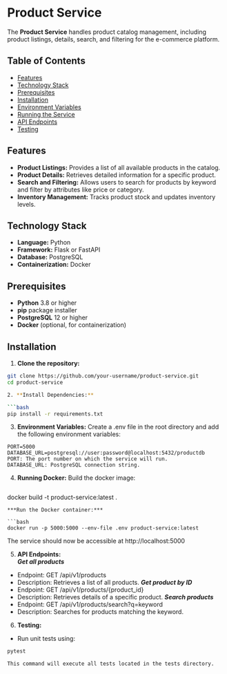 # Product Service

The **Product Service** handles product catalog management, including product listings, details, search, and filtering for the e-commerce platform.

## Table of Contents

- [Features](#features)
- [Technology Stack](#technology-stack)
- [Prerequisites](#prerequisites)
- [Installation](#installation)
- [Environment Variables](#environment-variables)
- [Running the Service](#running-the-service)
- [API Endpoints](#api-endpoints)
- [Testing](#testing)

## Features

- **Product Listings:** Provides a list of all available products in the catalog.
- **Product Details:** Retrieves detailed information for a specific product.
- **Search and Filtering:** Allows users to search for products by keyword and filter by attributes like price or category.
- **Inventory Management:** Tracks product stock and updates inventory levels.

## Technology Stack

- **Language:** Python
- **Framework:** Flask or FastAPI
- **Database:** PostgreSQL
- **Containerization:** Docker

## Prerequisites

- **Python** 3.8 or higher
- **pip** package installer
- **PostgreSQL** 12 or higher
- **Docker** (optional, for containerization)

## Installation

1. **Clone the repository:**

  ```bash
git clone https://github.com/your-username/product-service.git
cd product-service

2. **Install Dependencies:**

  ```bash
pip install -r requirements.txt
```

3. **Environment Variables:**
Create a .env file in the root directory and add the following environment variables:

 ```dotenv
PORT=5000
DATABASE_URL=postgresql://user:password@localhost:5432/productdb
PORT: The port number on which the service will run.
DATABASE_URL: PostgreSQL connection string.
```

4. **Running Docker:**
  Build the docker image:
  
   ```bash
  docker build -t product-service:latest .
   ```
  ***Run the Docker container:***
  
   ```bash
  docker run -p 5000:5000 --env-file .env product-service:latest
   ```
  The service should now be accessible at http://localhost:5000
  

5. **API Endpoints:**   
  ***Get all products***
  * Endpoint: GET /api/v1/products
  * Description: Retrieves a list of all products.
  ***Get product by ID***
  * Endpoint: GET /api/v1/products/{product_id}
  * Description: Retrieves details of a specific product.
  ***Search products***
  * Endpoint: GET /api/v1/products/search?q=keyword
  * Description: Searches for products matching the keyword.

6. **Testing:**
  * Run unit tests using:
  ```bash
  pytest
  ```
    This command will execute all tests located in the tests directory.

